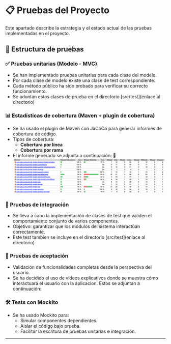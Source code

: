 # 📋 Pruebas del Proyecto

Este apartado describe la estrategia y el estado actual de las pruebas implementadas en el proyecto.

## 🧩 Estructura de pruebas

### ✅ Pruebas unitarias (Modelo - MVC)

- Se han implementado pruebas unitarias para cada clase del modelo.
- Por cada clase de modelo existe una clase de test correspondiente.
- Cada método público ha sido probado para verificar su correcto funcionamiento.
- Se aduntan estas clases de prueba en el directorio [src/test](enlace al directorio)
### 📊 Estadísticas de cobertura (Maven + plugin de cobertura)

- Se ha usado el plugin de Maven con JaCoCo para generar informes de cobertura de código.
- Tipos de cobertura:
  - **Cobertura por línea**
  - **Cobertura por rama**
- El informe generado se adjunta a continuación:
📸![image](https://github.com/antoniiolpzzz/PDS-CuriousMind/raw/b89e72fa54b8db1e46a37aecefd982192e917665/Documentation/Test/informeCobertura.png)

### 🔄 Pruebas de integración

- Se lleva a cabo la implementación de clases de test que validen el comportamiento conjunto de varios componentes.
- Objetivo: garantizar que los módulos del sistema interactúan correctamente.
- Este test tambien se incluye en el directorio [src/test](enlace al directorio)

### 🎯 Pruebas de aceptación

- Validación de funcionalidades completas desde la perspectiva del usuario.
- Se ha decidido el uso de vídeos explicativos donde se muestra cómo interactuará el usuario con la aplicacion. Estos se adjuntan a continuación:

### 🛠️ Tests con Mockito

- Se ha usado Mockito para:
  - Simular componentes dependientes.
  - Aislar el código bajo prueba.
  - Facilitar la escritura de pruebas unitarias e integración.

---

